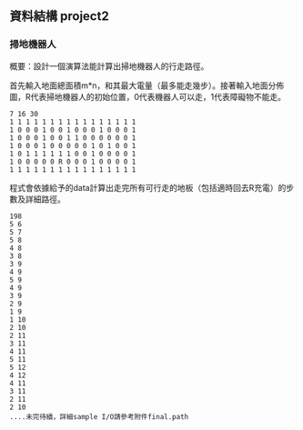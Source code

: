 ## 資料結構 project2
### 掃地機器人
概要：設計一個演算法能計算出掃地機器人的行走路徑。

首先輸入地面總面積m*n，和其最大電量（最多能走幾步）。接著輸入地面分佈圖，R代表掃地機器人的初始位置，0代表機器人可以走，1代表障礙物不能走。
```
7 16 30
1 1 1 1	1 1 1 1 1 1 1 1 1 1 1 1
1 0 0 0	1 0 0 1	0 0 0 1 0 0 0 1
1 0 0 0 1 0 0 1 1 0 0 0 0 0 0 1
1 0 0 0	1 0 0 0	0 0 1 0 1 0 0 1
1 0 1 1 1 1 1 1	0 0 1 0 0 0 0 1
1 0 0 0	0 0 R 0	0 0 1 0 0 0 0 1
1 1 1 1	1 1 1 1	1 1 1 1 1 1 1 1
```

程式會依據給予的data計算出走完所有可行走的地板（包括適時回去R充電）的步數及詳細路徑。
```
198
5 6
5 7
5 8
4 8
3 8
3 9
4 9
5 9
4 9
3 9
2 9
1 9
1 10
2 10
2 11
3 11
4 11
5 11
5 12
4 12
4 11
3 11
2 11
2 10
....未完待續，詳細sample I/O請參考附件final.path
```
